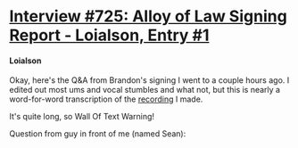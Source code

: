 # [Interview #725: Alloy of Law Signing Report - Loialson, Entry #1](https://www.theoryland.com/intvmain.php?i=725#1)

#### Loialson

Okay, here's the Q&A from Brandon's signing I went to a couple hours ago. I edited out most ums and vocal stumbles and what not, but this is nearly a word-for-word transcription of the
[recording](http://www.mediafire.com/?453cb0s5qn24may)
I made.

It's quite long, so Wall Of Text Warning!

Question from guy in front of me (named Sean):

